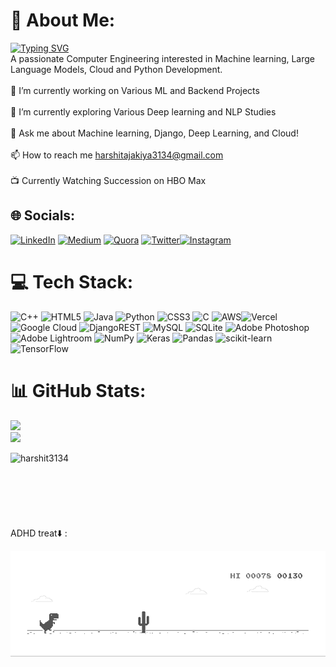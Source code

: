 

# 💫 About Me:
<a href="https://git.io/typing-svg"><img src="https://readme-typing-svg.herokuapp.com?font=Fira+Code&pause=200&width=435&lines=ML+Geek;CE+Undergrad;Cloud+Beginner+with+AWS+and+GCP;Python+Backend+Developer" alt="Typing SVG" /></a>
<br>
A passionate Computer Engineering interested in Machine learning, Large Language Models, Cloud and Python Development.<br><br>🔭 I’m currently working on Various ML and Backend Projects<br><br>🌱 I’m currently exploring Various Deep learning and NLP Studies<br><br>💬 Ask me about Machine learning, Django, Deep Learning, and Cloud! <br><br>📫 How to reach me harshitajakiya3134@gmail.com<br><br>📺 Currently Watching Succession on HBO Max


## 🌐 Socials:
[![LinkedIn](https://img.shields.io/badge/LinkedIn-%230077B5.svg?logo=linkedin&logoColor=white)](https://www.linkedin.com/in/harshit-ajakiya-b32791220/)
[![Medium](https://img.shields.io/badge/Medium-12100E?logo=medium&logoColor=white)](https://medium.com/@harshitajakiya3134) [![Quora](https://img.shields.io/badge/Quora-%23B92B27.svg?logo=Quora&logoColor=white)](https://quora.com/profile/Harshit-Ajakiya) [![Twitter](https://img.shields.io/badge/Twitter-%231DA1F2.svg?logo=Twitter&logoColor=white)](https://twitter.com/harshit3134)[![Instagram](https://img.shields.io/badge/Instagram-%23E4405F.svg?logo=Instagram&logoColor=white)](https://instagram.com/harshitajakiya)  


# 💻 Tech Stack:
![C++](https://img.shields.io/badge/c++-%2300599C.svg?style=for-the-badge&logo=c%2B%2B&logoColor=white) ![HTML5](https://img.shields.io/badge/html5-%23E34F26.svg?style=for-the-badge&logo=html5&logoColor=white) ![Java](https://img.shields.io/badge/java-%23ED8B00.svg?style=for-the-badge&logo=java&logoColor=white) ![Python](https://img.shields.io/badge/python-3670A0?style=for-the-badge&logo=python&logoColor=ffdd54) ![CSS3](https://img.shields.io/badge/css3-%231572B6.svg?style=for-the-badge&logo=css3&logoColor=white) ![C](https://img.shields.io/badge/c-%2300599C.svg?style=for-the-badge&logo=c&logoColor=white) ![AWS](https://img.shields.io/badge/AWS-%23FF9900.svg?style=for-the-badge&logo=amazon-aws&logoColor=white)![Vercel](https://img.shields.io/badge/vercel-%23000000.svg?style=for-the-badge&logo=vercel&logoColor=white) ![Google Cloud](https://img.shields.io/badge/Google%20Cloud-%234285F4.svg?style=for-the-badge&logo=google-cloud&logoColor=white) ![DjangoREST](https://img.shields.io/badge/DJANGO-REST-ff1709?style=for-the-badge&logo=django&logoColor=white&color=ff1709&labelColor=gray) ![MySQL](https://img.shields.io/badge/mysql-%2300f.svg?style=for-the-badge&logo=mysql&logoColor=white) ![SQLite](https://img.shields.io/badge/sqlite-%2307405e.svg?style=for-the-badge&logo=sqlite&logoColor=white) ![Adobe Photoshop](https://img.shields.io/badge/adobephotoshop-%2331A8FF.svg?style=for-the-badge&logo=adobephotoshop&logoColor=white) ![Adobe Lightroom](https://img.shields.io/badge/Adobe%20Lightroom-31A8FF.svg?style=for-the-badge&logo=Adobe%20Lightroom&logoColor=white) ![NumPy](https://img.shields.io/badge/numpy-%23013243.svg?style=for-the-badge&logo=numpy&logoColor=white) ![Keras](https://img.shields.io/badge/Keras-%23D00000.svg?style=for-the-badge&logo=Keras&logoColor=white) ![Pandas](https://img.shields.io/badge/pandas-%23150458.svg?style=for-the-badge&logo=pandas&logoColor=white) ![scikit-learn](https://img.shields.io/badge/scikit--learn-%23F7931E.svg?style=for-the-badge&logo=scikit-learn&logoColor=white) ![TensorFlow](https://img.shields.io/badge/TensorFlow-%23FF6F00.svg?style=for-the-badge&logo=TensorFlow&logoColor=white)
# 📊 GitHub Stats:

![](https://github-readme-streak-stats.herokuapp.com/?user=harshit3134&theme=dark&hide_border=false)<br/>
![](https://github-readme-stats.vercel.app/api/top-langs/?username=harshit3134&theme=dark&hide_border=false&include_all_commits=true&count_private=true&layout=compact)
<p><img align="left" src="https://github-readme-stats.vercel.app/api/top-langs?username=harshit3134&show_icons=true&locale=en&layout=compact" alt="harshit3134" /></p>
</br>
</br>
</br>
</br>
</br>
</br>
</br>
ADHD treat⬇️ :


![Dino Running..](https://github.com/harshit3134/harshit3134/blob/master/dino.gif)


